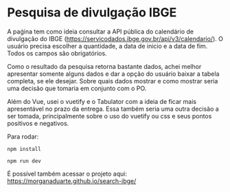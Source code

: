 # Pesquisa de divulgação IBGE

A paǵina tem como ideia consultar a API pública do calendário de divulgação do IBGE (https://servicodados.ibge.gov.br/api/v3/calendario/).
O usuário precisa escolher a quantidade, a data de inicio e a data de fim. Todos os campos são obrigatórios.

Como o resultado da pesquisa retorna bastante dados, achei melhor apresentar somente alguns dados e dar a opção do usuário baixar a tabela completa, se ele desejar. Sobre quais dados mostrar e como mostrar seria uma decisão que tomaria em conjunto com o PO.

Além do Vue, usei o vuetify e o Tabulator com a ideia de ficar mais apresentável no prazo da entrega. Essa também seria uma outra decisão a ser tomada, principalmente sobre o uso do vuetify ou css e seus pontos positivos e negativos.

Para rodar:

```
npm install
```
```
npm run dev
```

É possível também acessar o projeto aqui: https://morganaduarte.github.io/search-ibge/
